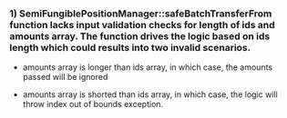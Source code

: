 ### 1) SemiFungiblePositionManager::safeBatchTransferFrom function lacks input validation checks for length of ids and amounts array. The function drives the logic based on ids length which could results into two invalid scenarios.

- amounts array is longer than ids array, in which case, the amounts passed will be ignored

- amounts array is shorted than ids array, in which case, the logic will throw index out of bounds exception. 